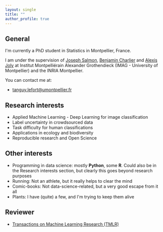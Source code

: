```yaml
---
layout: single
title: ""
author_profile: true
---
```


<!-- ## Next position

Postdoc in Machine Learning and computer. (Don't hesitate to contact me if you have any opportunities!) -->


## General

I'm currently a PhD student in Statistics in Montpellier, France.

I am under the supervision of [Joseph Salmon](http://josephsalmon.eu/), [Benjamin Charlier](https://imag.umontpellier.fr/~charlier/index.php?page=index) and [Alexis Joly](http://www-sop.inria.fr/members/Alexis.Joly/wiki/pmwiki.php) at Institut Montpelliérain Alexander Grothendieck (IMAG - University of Montpellier) and the INRIA Montpellier.

You can contact me at:

* [tanguy.lefort@umontpellier.fr](mailto:tanguy.lefort@umontpellier.fr)

## Research interests

* Applied Machine Learning - Deep Learning for image classification
* Label uncertainty in crowdsourced data
* Task difficulty for human classifications
* Applications in ecology and biodiversity
* Reproducible research and Open Science

## Other interests

* Programming in data science: mostly **Python**, some **R**. Could also be in the Research interests section, but clearly this goes beyond research purposes
* Running: Not an athlete, but it really helps to clear the mind
* Comic-books: Not data-science-related, but a very good escape from it all
* Plants: I have (quite) a few, and I'm trying to keep them alive

## Reviewer

- [Transactions on Machine Learning Research (TMLR)](https://jmlr.org/tmlr/)

